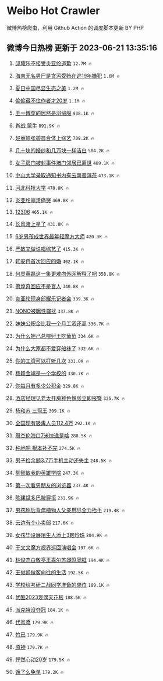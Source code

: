 # Weibo Hot Crawler 



微博热榜爬虫，利用 Github Action 的调度脚本更新 BY PHP 


## 微博今日热榜 更新于 2023-06-21 13:35:16 
1. [邱耀乐不接受炎亚纶道歉](https://s.weibo.com/weibo?q=%23%E9%82%B1%E8%80%80%E4%B9%90%E4%B8%8D%E6%8E%A5%E5%8F%97%E7%82%8E%E4%BA%9A%E7%BA%B6%E9%81%93%E6%AD%89%23&t=31&band_rank=1&Refer=top) `12.7M 🔥` 

1. [海南无名男尸是贪污受贿在逃19年嫌犯](https://s.weibo.com/weibo?q=%23%E6%B5%B7%E5%8D%97%E6%97%A0%E5%90%8D%E7%94%B7%E5%B0%B8%E6%98%AF%E8%B4%AA%E6%B1%A1%E5%8F%97%E8%B4%BF%E5%9C%A8%E9%80%8319%E5%B9%B4%E5%AB%8C%E7%8A%AF%23&t=31&band_rank=2&Refer=top) `1.6M 🔥` 

1. [夏日中国尽显生态之美](https://s.weibo.com/weibo?q=%23%E5%A4%8F%E6%97%A5%E4%B8%AD%E5%9B%BD%E5%B0%BD%E6%98%BE%E7%94%9F%E6%80%81%E4%B9%8B%E7%BE%8E%23&t=31&band_rank=3&Refer=top) `1.2M 🔥` 

1. [偷偷藏不住作者才20岁](https://s.weibo.com/weibo?q=%23%E5%81%B7%E5%81%B7%E8%97%8F%E4%B8%8D%E4%BD%8F%E4%BD%9C%E8%80%85%E6%89%8D20%E5%B2%81%23&t=31&band_rank=4&Refer=top) `1.1M 🔥` 

1. [王一博穿的居然是羽绒服](https://s.weibo.com/weibo?q=%23%E7%8E%8B%E4%B8%80%E5%8D%9A%E7%A9%BF%E7%9A%84%E5%B1%85%E7%84%B6%E6%98%AF%E7%BE%BD%E7%BB%92%E6%9C%8D%23&t=31&band_rank=5&Refer=top) `938.1K 🔥` 

1. [肖战 蒙牛](https://s.weibo.com/weibo?q=%E8%82%96%E6%88%98%20%E8%92%99%E7%89%9B&t=31&band_rank=6&Refer=top) `891.9K 🔥` 

1. [赵丽颖张碧晨合体上综艺](https://s.weibo.com/weibo?q=%23%E8%B5%B5%E4%B8%BD%E9%A2%96%E5%BC%A0%E7%A2%A7%E6%99%A8%E5%90%88%E4%BD%93%E4%B8%8A%E7%BB%BC%E8%89%BA%23&t=31&band_rank=7&Refer=top) `709.2K 🔥` 

1. [几十块的婚纱和几万块一样洁白](https://s.weibo.com/weibo?q=%23%E5%87%A0%E5%8D%81%E5%9D%97%E7%9A%84%E5%A9%9A%E7%BA%B1%E5%92%8C%E5%87%A0%E4%B8%87%E5%9D%97%E4%B8%80%E6%A0%B7%E6%B4%81%E7%99%BD%23&t=31&band_rank=8&Refer=top) `504.2K 🔥` 

1. [女子房门被封事件堵门邻居已离世](https://s.weibo.com/weibo?q=%23%E5%A5%B3%E5%AD%90%E6%88%BF%E9%97%A8%E8%A2%AB%E5%B0%81%E4%BA%8B%E4%BB%B6%E5%A0%B5%E9%97%A8%E9%82%BB%E5%B1%85%E5%B7%B2%E7%A6%BB%E4%B8%96%23&t=31&band_rank=9&Refer=top) `489.1K 🔥` 

1. [中山大学录取通知书内有云南普洱茶](https://s.weibo.com/weibo?q=%23%E4%B8%AD%E5%B1%B1%E5%A4%A7%E5%AD%A6%E5%BD%95%E5%8F%96%E9%80%9A%E7%9F%A5%E4%B9%A6%E5%86%85%E6%9C%89%E4%BA%91%E5%8D%97%E6%99%AE%E6%B4%B1%E8%8C%B6%23&t=31&band_rank=10&Refer=top) `473.1K 🔥` 

1. [河北科技大学](https://s.weibo.com/weibo?q=%23%E6%B2%B3%E5%8C%97%E7%A7%91%E6%8A%80%E5%A4%A7%E5%AD%A6%23&t=31&band_rank=11&Refer=top) `470.0K 🔥` 

1. [炎亚纶崩溃痛哭](https://s.weibo.com/weibo?q=%23%E7%82%8E%E4%BA%9A%E7%BA%B6%E5%B4%A9%E6%BA%83%E7%97%9B%E5%93%AD%23&t=31&band_rank=12&Refer=top) `469.8K 🔥` 

1. [12306](https://s.weibo.com/weibo?q=12306&t=31&band_rank=13&Refer=top) `465.1K 🔥` 

1. [长风渡上星了](https://s.weibo.com/weibo?q=%23%E9%95%BF%E9%A3%8E%E6%B8%A1%E4%B8%8A%E6%98%9F%E4%BA%86%23&t=31&band_rank=14&Refer=top) `431.8K 🔥` 

1. [6岁男孩成世界最年轻魔方大师](https://s.weibo.com/weibo?q=%236%E5%B2%81%E7%94%B7%E5%AD%A9%E6%88%90%E4%B8%96%E7%95%8C%E6%9C%80%E5%B9%B4%E8%BD%BB%E9%AD%94%E6%96%B9%E5%A4%A7%E5%B8%88%23&t=31&band_rank=15&Refer=top) `420.3K 🔥` 

1. [严敏又做说唱综艺了](https://s.weibo.com/weibo?q=%23%E4%B8%A5%E6%95%8F%E5%8F%88%E5%81%9A%E8%AF%B4%E5%94%B1%E7%BB%BC%E8%89%BA%E4%BA%86%23&t=31&band_rank=16&Refer=top) `415.3K 🔥` 

1. [韩安冉首次回应四婚](https://s.weibo.com/weibo?q=%23%E9%9F%A9%E5%AE%89%E5%86%89%E9%A6%96%E6%AC%A1%E5%9B%9E%E5%BA%94%E5%9B%9B%E5%A9%9A%23&t=31&band_rank=17&Refer=top) `402.1K 🔥` 

1. [何炅黄磊这一集更难向外网解释了吧](https://s.weibo.com/weibo?q=%23%E4%BD%95%E7%82%85%E9%BB%84%E7%A3%8A%E8%BF%99%E4%B8%80%E9%9B%86%E6%9B%B4%E9%9A%BE%E5%90%91%E5%A4%96%E7%BD%91%E8%A7%A3%E9%87%8A%E4%BA%86%E5%90%A7%23&t=31&band_rank=18&Refer=top) `358.8K 🔥` 

1. [萧煌奇回应不是盲人](https://s.weibo.com/weibo?q=%23%E8%90%A7%E7%85%8C%E5%A5%87%E5%9B%9E%E5%BA%94%E4%B8%8D%E6%98%AF%E7%9B%B2%E4%BA%BA%23&t=31&band_rank=19&Refer=top) `340.8K 🔥` 

1. [炎亚纶现身邱耀乐记者会](https://s.weibo.com/weibo?q=%23%E7%82%8E%E4%BA%9A%E7%BA%B6%E7%8E%B0%E8%BA%AB%E9%82%B1%E8%80%80%E4%B9%90%E8%AE%B0%E8%80%85%E4%BC%9A%23&t=31&band_rank=20&Refer=top) `339.3K 🔥` 

1. [NONO被曝性骚扰](https://s.weibo.com/weibo?q=%23NONO%E8%A2%AB%E6%9B%9D%E6%80%A7%E9%AA%9A%E6%89%B0%23&t=31&band_rank=21&Refer=top) `337.8K 🔥` 

1. [妹妹公积金比我一个月工资还高](https://s.weibo.com/weibo?q=%23%E5%A6%B9%E5%A6%B9%E5%85%AC%E7%A7%AF%E9%87%91%E6%AF%94%E6%88%91%E4%B8%80%E4%B8%AA%E6%9C%88%E5%B7%A5%E8%B5%84%E8%BF%98%E9%AB%98%23&t=31&band_rank=22&Refer=top) `336.7K 🔥` 

1. [为什么妲己总喂纣王吃葡萄](https://s.weibo.com/weibo?q=%23%E4%B8%BA%E4%BB%80%E4%B9%88%E5%A6%B2%E5%B7%B1%E6%80%BB%E5%96%82%E7%BA%A3%E7%8E%8B%E5%90%83%E8%91%A1%E8%90%84%23&t=31&band_rank=23&Refer=top) `334.6K 🔥` 

1. [为什么大家都不爱穿船袜了](https://s.weibo.com/weibo?q=%23%E4%B8%BA%E4%BB%80%E4%B9%88%E5%A4%A7%E5%AE%B6%E9%83%BD%E4%B8%8D%E7%88%B1%E7%A9%BF%E8%88%B9%E8%A2%9C%E4%BA%86%23&t=31&band_rank=24&Refer=top) `332.6K 🔥` 

1. [你的工资可以打听几次](https://s.weibo.com/weibo?q=%23%E4%BD%A0%E7%9A%84%E5%B7%A5%E8%B5%84%E5%8F%AF%E4%BB%A5%E6%89%93%E5%90%AC%E5%87%A0%E6%AC%A1%23&t=31&band_rank=25&Refer=top) `331.0K 🔥` 

1. [杨颖金靖是一个学校的](https://s.weibo.com/weibo?q=%23%E6%9D%A8%E9%A2%96%E9%87%91%E9%9D%96%E6%98%AF%E4%B8%80%E4%B8%AA%E5%AD%A6%E6%A0%A1%E7%9A%84%23&t=31&band_rank=26&Refer=top) `330.7K 🔥` 

1. [你每月有多少公积金](https://s.weibo.com/weibo?q=%23%E4%BD%A0%E6%AF%8F%E6%9C%88%E6%9C%89%E5%A4%9A%E5%B0%91%E5%85%AC%E7%A7%AF%E9%87%91%23&t=31&band_rank=27&Refer=top) `329.8K 🔥` 

1. [酒店经理见老太开房神色慌张立即报警](https://s.weibo.com/weibo?q=%23%E9%85%92%E5%BA%97%E7%BB%8F%E7%90%86%E8%A7%81%E8%80%81%E5%A4%AA%E5%BC%80%E6%88%BF%E7%A5%9E%E8%89%B2%E6%85%8C%E5%BC%A0%E7%AB%8B%E5%8D%B3%E6%8A%A5%E8%AD%A6%23&t=31&band_rank=28&Refer=top) `325.7K 🔥` 

1. [杨和苏 三冠王](https://s.weibo.com/weibo?q=%E6%9D%A8%E5%92%8C%E8%8B%8F%20%E4%B8%89%E5%86%A0%E7%8E%8B&t=31&band_rank=29&Refer=top) `309.1K 🔥` 

1. [全国现有吸毒人员112.4万](https://s.weibo.com/weibo?q=%23%E5%85%A8%E5%9B%BD%E7%8E%B0%E6%9C%89%E5%90%B8%E6%AF%92%E4%BA%BA%E5%91%98112.4%E4%B8%87%23&t=31&band_rank=30&Refer=top) `292.1K 🔥` 

1. [周杰伦海口7米快递是啥](https://s.weibo.com/weibo?q=%23%E5%91%A8%E6%9D%B0%E4%BC%A6%E6%B5%B7%E5%8F%A37%E7%B1%B3%E5%BF%AB%E9%80%92%E6%98%AF%E5%95%A5%23&t=31&band_rank=31&Refer=top) `288.5K 🔥` 

1. [种地吧 根本补不完](https://s.weibo.com/weibo?q=%E7%A7%8D%E5%9C%B0%E5%90%A7%20%E6%A0%B9%E6%9C%AC%E8%A1%A5%E4%B8%8D%E5%AE%8C&t=31&band_rank=32&Refer=top) `274.5K 🔥` 

1. [男子捡余额3.7万手机主动还失主](https://s.weibo.com/weibo?q=%23%E7%94%B7%E5%AD%90%E6%8D%A1%E4%BD%99%E9%A2%9D3.7%E4%B8%87%E6%89%8B%E6%9C%BA%E4%B8%BB%E5%8A%A8%E8%BF%98%E5%A4%B1%E4%B8%BB%23&t=31&band_rank=33&Refer=top) `248.5K 🔥` 

1. [柳智敏我的英雄学院](https://s.weibo.com/weibo?q=%23%E6%9F%B3%E6%99%BA%E6%95%8F%E6%88%91%E7%9A%84%E8%8B%B1%E9%9B%84%E5%AD%A6%E9%99%A2%23&t=31&band_rank=34&Refer=top) `247.3K 🔥` 

1. [第一次看男朋友的浏览器](https://s.weibo.com/weibo?q=%23%E7%AC%AC%E4%B8%80%E6%AC%A1%E7%9C%8B%E7%94%B7%E6%9C%8B%E5%8F%8B%E7%9A%84%E6%B5%8F%E8%A7%88%E5%99%A8%23&t=31&band_rank=35&Refer=top) `237.4K 🔥` 

1. [陈建斌多巴胺穿搭](https://s.weibo.com/weibo?q=%23%E9%99%88%E5%BB%BA%E6%96%8C%E5%A4%9A%E5%B7%B4%E8%83%BA%E7%A9%BF%E6%90%AD%23&t=31&band_rank=36&Refer=top) `231.9K 🔥` 

1. [男孩称后背痒植物人父亲用尽全力抬手](https://s.weibo.com/weibo?q=%23%E7%94%B7%E5%AD%A9%E7%A7%B0%E5%90%8E%E8%83%8C%E7%97%92%E6%A4%8D%E7%89%A9%E4%BA%BA%E7%88%B6%E4%BA%B2%E7%94%A8%E5%B0%BD%E5%85%A8%E5%8A%9B%E6%8A%AC%E6%89%8B%23&t=31&band_rank=37&Refer=top) `219.4K 🔥` 

1. [云边有个小卖部](https://s.weibo.com/weibo?q=%23%E4%BA%91%E8%BE%B9%E6%9C%89%E4%B8%AA%E5%B0%8F%E5%8D%96%E9%83%A8%23&t=31&band_rank=38&Refer=top) `217.6K 🔥` 

1. [女孩毕设展陌生人添上3颗珍珠](https://s.weibo.com/weibo?q=%23%E5%A5%B3%E5%AD%A9%E6%AF%95%E8%AE%BE%E5%B1%95%E9%99%8C%E7%94%9F%E4%BA%BA%E6%B7%BB%E4%B8%8A3%E9%A2%97%E7%8F%8D%E7%8F%A0%23&t=31&band_rank=39&Refer=top) `204.9K 🔥` 

1. [于文文魔方视界巡回演唱会](https://s.weibo.com/weibo?q=%23%E4%BA%8E%E6%96%87%E6%96%87%E9%AD%94%E6%96%B9%E8%A7%86%E7%95%8C%E5%B7%A1%E5%9B%9E%E6%BC%94%E5%94%B1%E4%BC%9A%23&t=31&band_rank=40&Refer=top) `197.6K 🔥` 

1. [林俊杰白敬亭王嘉尔苏翊鸣同框](https://s.weibo.com/weibo?q=%23%E6%9E%97%E4%BF%8A%E6%9D%B0%E7%99%BD%E6%95%AC%E4%BA%AD%E7%8E%8B%E5%98%89%E5%B0%94%E8%8B%8F%E7%BF%8A%E9%B8%A3%E5%90%8C%E6%A1%86%23&t=31&band_rank=41&Refer=top) `194.4K 🔥` 

1. [王俊凯做客向往的生活](https://s.weibo.com/weibo?q=%23%E7%8E%8B%E4%BF%8A%E5%87%AF%E5%81%9A%E5%AE%A2%E5%90%91%E5%BE%80%E7%9A%84%E7%94%9F%E6%B4%BB%23&t=31&band_rank=42&Refer=top) `192.5K 🔥` 

1. [学校给考研二战同学准备的岗位](https://s.weibo.com/weibo?q=%23%E5%AD%A6%E6%A0%A1%E7%BB%99%E8%80%83%E7%A0%94%E4%BA%8C%E6%88%98%E5%90%8C%E5%AD%A6%E5%87%86%E5%A4%87%E7%9A%84%E5%B2%97%E4%BD%8D%23&t=31&band_rank=43&Refer=top) `189.1K 🔥` 

1. [优酷2023现偶天花板](https://s.weibo.com/weibo?q=%23%E4%BC%98%E9%85%B72023%E7%8E%B0%E5%81%B6%E5%A4%A9%E8%8A%B1%E6%9D%BF%23&t=31&band_rank=44&Refer=top) `188.6K 🔥` 

1. [派克特没夺冠](https://s.weibo.com/weibo?q=%E6%B4%BE%E5%85%8B%E7%89%B9%E6%B2%A1%E5%A4%BA%E5%86%A0&t=31&band_rank=45&Refer=top) `184.1K 🔥` 

1. [代号鸢](https://s.weibo.com/weibo?q=%E4%BB%A3%E5%8F%B7%E9%B8%A2&t=31&band_rank=46&Refer=top) `179.9K 🔥` 

1. [竹已](https://s.weibo.com/weibo?q=%E7%AB%B9%E5%B7%B2&t=31&band_rank=47&Refer=top) `179.9K 🔥` 

1. [原神](https://s.weibo.com/weibo?q=%E5%8E%9F%E7%A5%9E&t=31&band_rank=48&Refer=top) `179.7K 🔥` 

1. [怦然心动20岁](https://s.weibo.com/weibo?q=%E6%80%A6%E7%84%B6%E5%BF%83%E5%8A%A820%E5%B2%81&t=31&band_rank=49&Refer=top) `179.5K 🔥` 

1. [饿了么免单](https://s.weibo.com/weibo?q=%E9%A5%BF%E4%BA%86%E4%B9%88%E5%85%8D%E5%8D%95&t=31&band_rank=50&Refer=top) `179.2K 🔥` 

